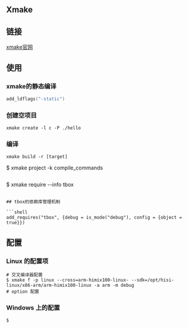 ## Xmake

## 链接

[xmake官网](https://xmake.io/#/zh-cn/getting_started)

## 使用

### xmake的静态编译

```lua
add_ldflags("-static")
```

### 创建空项目

```shell
xmake create -l c -P ./hello
```

### 编译

```shell
xmake build -r [target]
```
$ xmake project -k compile_commands
```

```
$ xmake require --info tbox
```

## tbox的依赖库管理机制

```shell
add_requires("tbox", {debug = is_mode("debug"), config = {object = true}})
```

## 配置

### Linux 的配置项

```shell
# 交叉编译器配置
$ xmake f -p linux --cross=arm-himix100-linux- --sdk=/opt/hisi-linux/x86-arm/arm-himix100-linux -a arm -m debug
# option 配置
```

### Windows  上的配置

```shell
$
```

